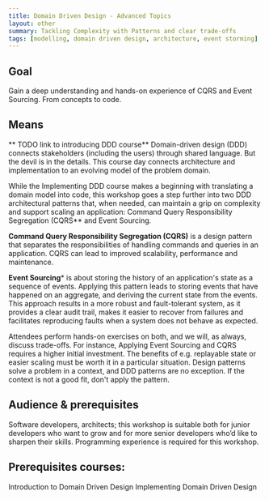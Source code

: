 ```yaml
---
title: Domain Driven Design - Advanced Topics
layout: other
summary: Tackling Complexity with Patterns and clear trade-offs
tags: [modelling, domain driven design, architecture, event storming]
---
```


Goal
--

Gain a deep understanding and hands-on experience of CQRS and Event Sourcing. From concepts to code.

Means
----
** TODO link to introducing DDD course**
Domain-driven design (DDD) connects stakeholders (including the users) through shared language. But the devil is in the details.  This course day connects architecture and implementation to an evolving model of the problem domain. 

While the Implementing DDD course makes a beginning with translating a domain model into code, this workshop goes a step further into two DDD architectural patterns that, when needed, can maintain a grip on complexity and support scaling an application: Command Query Responsibility Segregation (CQRS** and Event Sourcing.

**Command Query Responsibility Segregation (CQRS)** is a design pattern that separates the responsibilities of handling commands and queries in an application. CQRS can lead to improved scalability, performance and maintenance.

**Event Sourcing*** is about storing the history of an application's state as a sequence of events. Applying this pattern leads to storing events that have happened on an aggregate, and deriving the current state from the events. This approach results in a more robust and fault-tolerant system, as it provides a clear audit trail, makes it easier to recover from failures and facilitates reproducing faults when a system does not behave as expected.

Attendees perform hands-on exercises on both, and we will, as always, discuss trade-offs. For instance, Applying Event Sourcing and CQRS requires a higher initial investment. The benefits of e.g. replayable state or easier scaling must be worth it in a particular situation. Design patterns solve a problem in a context, and DDD patterns are no exception. If the context is not a good fit, don't apply the pattern.

Audience & prerequisites
---

Software developers, architects; this workshop is suitable both for junior developers who want to grow and for more senior developers who’d like to sharpen their skills. Programming experience is required for this workshop.

Prerequisites courses:
---
Introduction to Domain Driven Design
Implementing Domain Driven Design
